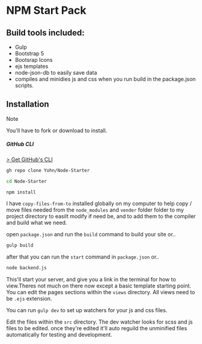 # NPM Start Pack
## Build tools included:
 - Gulp
 - Bootstrap 5
 - Bootsrap Icons
 - ejs templates
 - node-json-db to easily save data
 - compiles and minidies js and css when you run build in the package.json scripts.

## Installation
> [!NOTE]
> You'll have to fork or download to install.

##### GitHub CLI
[> Get GitHub's CLI](https://cli.github.com/)
```bash
gh repo clone Yohn/Node-Starter
```
```bash
cd Node-Starter
```
```bash
npm install
```

I have `copy-files-from-to` installed globally on my computer to help copy / move files needed from the 	`node_modules` and `vender` folder folder to my project directory to easilt modify if need be, and to add them to the compiler and build what we need.

open `package.json` and run the `build` command to build your site or..

```bash
gulp build
```
after that you can run the `start` command in `package.json` or..

```bash
node backend.js
```
This'll start your server, and give you a link in the terminal for how to view.Theres not much on there now except a basic template starting point. You can edit the pages sections within the `views` directory. All views need to be `.ejs` extension.

You can run `gulp dev` to set up watchers for your js and css files.

Edit the files within the `src` directory. The dev watcher looks for scss and js files to be edited. once they're edited it'll auto reguild the unminified files automatically for testing and development.